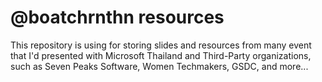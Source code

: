 # @boatchrnthn resources
This repository is using for storing slides and resources from many event that I'd presented with Microsoft Thailand and Third-Party organizations, such as Seven Peaks Software, Women Techmakers, GSDC, and more...

